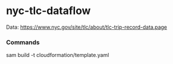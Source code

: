 # nyc-tlc-dataflow

Data: https://www.nyc.gov/site/tlc/about/tlc-trip-record-data.page

### Commands

sam build -t cloudformation/template.yaml